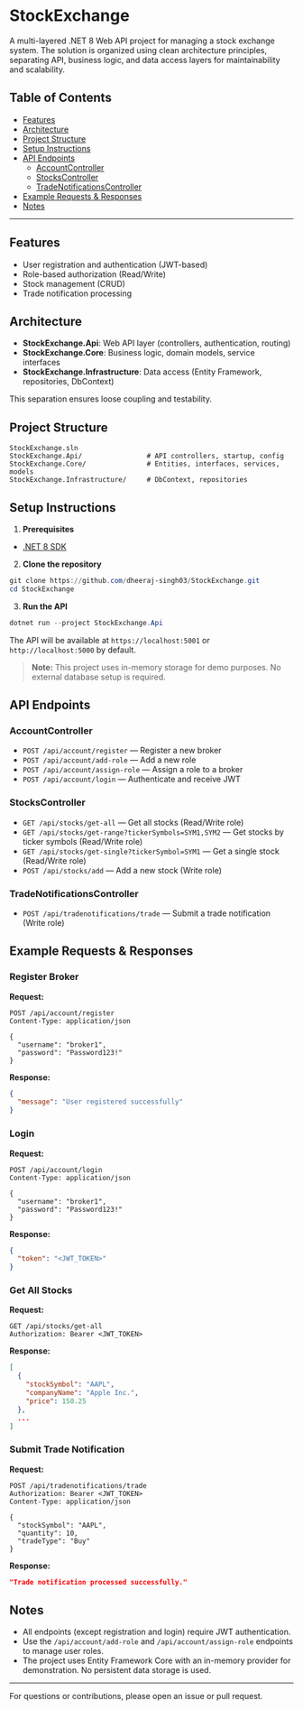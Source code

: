 # StockExchange

A multi-layered .NET 8 Web API project for managing a stock exchange system. The solution is organized using clean architecture principles, separating API, business logic, and data access layers for maintainability and scalability.

## Table of Contents
- [Features](#features)
- [Architecture](#architecture)
- [Project Structure](#project-structure)
- [Setup Instructions](#setup-instructions)
- [API Endpoints](#api-endpoints)
  - [AccountController](#accountcontroller)
  - [StocksController](#stockscontroller)
  - [TradeNotificationsController](#tradenotificationscontroller)
- [Example Requests & Responses](#example-requests--responses)
- [Notes](#notes)

---

## Features
- User registration and authentication (JWT-based)
- Role-based authorization (Read/Write)
- Stock management (CRUD)
- Trade notification processing

## Architecture
- **StockExchange.Api**: Web API layer (controllers, authentication, routing)
- **StockExchange.Core**: Business logic, domain models, service interfaces
- **StockExchange.Infrastructure**: Data access (Entity Framework, repositories, DbContext)

This separation ensures loose coupling and testability.

## Project Structure
```
StockExchange.sln
StockExchange.Api/                # API controllers, startup, config
StockExchange.Core/               # Entities, interfaces, services, models
StockExchange.Infrastructure/     # DbContext, repositories
```

## Setup Instructions
1. **Prerequisites**
  - [.NET 8 SDK](https://dotnet.microsoft.com/en-us/download/dotnet/8.0)

2. **Clone the repository**
  ```powershell
  git clone https://github.com/dheeraj-singh03/StockExchange.git
  cd StockExchange
  ```

3. **Run the API**
  ```powershell
  dotnet run --project StockExchange.Api
  ```
  The API will be available at `https://localhost:5001` or `http://localhost:5000` by default.

> **Note:** This project uses in-memory storage for demo purposes. No external database setup is required.

## API Endpoints

### AccountController
- `POST /api/account/register` — Register a new broker
- `POST /api/account/add-role` — Add a new role
- `POST /api/account/assign-role` — Assign a role to a broker
- `POST /api/account/login` — Authenticate and receive JWT

### StocksController
- `GET /api/stocks/get-all` — Get all stocks (Read/Write role)
- `GET /api/stocks/get-range?tickerSymbols=SYM1,SYM2` — Get stocks by ticker symbols (Read/Write role)
- `GET /api/stocks/get-single?tickerSymbol=SYM1` — Get a single stock (Read/Write role)
- `POST /api/stocks/add` — Add a new stock (Write role)

### TradeNotificationsController
- `POST /api/tradenotifications/trade` — Submit a trade notification (Write role)

## Example Requests & Responses

### Register Broker
**Request:**
```http
POST /api/account/register
Content-Type: application/json

{
  "username": "broker1",
  "password": "Password123!"
}
```
**Response:**
```json
{
  "message": "User registered successfully"
}
```

### Login
**Request:**
```http
POST /api/account/login
Content-Type: application/json

{
  "username": "broker1",
  "password": "Password123!"
}
```
**Response:**
```json
{
  "token": "<JWT_TOKEN>"
}
```

### Get All Stocks
**Request:**
```http
GET /api/stocks/get-all
Authorization: Bearer <JWT_TOKEN>
```
**Response:**
```json
[
  {
    "stockSymbol": "AAPL",
    "companyName": "Apple Inc.",
    "price": 150.25
  },
  ...
]
```

### Submit Trade Notification
**Request:**
```http
POST /api/tradenotifications/trade
Authorization: Bearer <JWT_TOKEN>
Content-Type: application/json

{
  "stockSymbol": "AAPL",
  "quantity": 10,
  "tradeType": "Buy"
}
```
**Response:**
```json
"Trade notification processed successfully."
```


## Notes
- All endpoints (except registration and login) require JWT authentication.
- Use the `/api/account/add-role` and `/api/account/assign-role` endpoints to manage user roles.
- The project uses Entity Framework Core with an in-memory provider for demonstration. No persistent data storage is used.

---

For questions or contributions, please open an issue or pull request.
